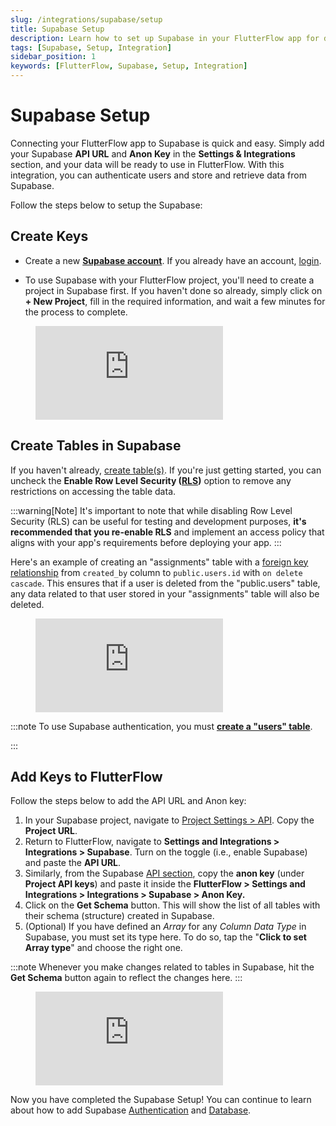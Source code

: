 ```yaml
---
slug: /integrations/supabase/setup
title: Supabase Setup
description: Learn how to set up Supabase in your FlutterFlow app for database and authentication functionalities.
tags: [Supabase, Setup, Integration]
sidebar_position: 1
keywords: [FlutterFlow, Supabase, Setup, Integration]
---
```


# Supabase Setup

Connecting your FlutterFlow app to Supabase is quick and easy. Simply add your Supabase **API 
URL** and **Anon Key** in the **Settings & Integrations** section, and your data will be ready to 
use in FlutterFlow. With this integration, you can authenticate users and store and retrieve data from Supabase.

Follow the steps below to setup the Supabase:
## Create Keys

- Create a new [**Supabase account**](https://app.supabase.com/sign-up). If you already 
have an account, [login](https://app.supabase.com/sign-in).

- To use Supabase with your FlutterFlow project, you'll need to create a project in Supabase 
first. If you haven't done so already, simply click on **+ New Project**, fill in the required information, and wait a few minutes for the process to complete.

<figure>
    <div class="video-container"><iframe src="https://www.loom.
com/embed/19ede54035c54b88bb07e043c5c0d60e?sid=dc8e9438-ffc9-4b51-ab44-02ed4931224c" frameborder="0" allow="accelerometer; autoplay; clipboard-write; encrypted-media; gyroscope; picture-in-picture; web-share" referrerpolicy="strict-origin-when-cross-origin" allowfullscreen></iframe></div>

  <figcaption class="centered-caption"></figcaption>
</figure>


## Create Tables in Supabase

If you haven't already, [create table(s)](https://supabase.com/docs/guides/database/tables#creating-tables). If you're just getting started, you can uncheck the **Enable Row Level Security (**[**RLS**](https://supabase.com/docs/guides/auth/row-level-security)**)** option to remove any restrictions on accessing the table data.

:::warning[Note]
It's important to note that while disabling Row Level Security (RLS) can be useful for testing and development purposes, **it's recommended that you re-enable RLS** and implement an access policy that aligns with your app's requirements before deploying your app.
:::

Here's an example of creating an "assignments" table with a [foreign key relationship](https://supabase.com/docs/guides/database/tables#joining-tables-with-foreign-keys) from `created_by` column to `public.users.id` with `on delete cascade`. This ensures that if a user is deleted from the "public.users" table, any data related to that user stored in your "assignments" table will also be deleted.

<figure>
    <div class="video-container"><iframe src="https://www.loom.
com/embed/048ec7fadee04a11acab7c0ff65e0593?sid=3a429983-8512-4d60-af85-f2ffc1bac862" frameborder="0" allow="accelerometer; autoplay; clipboard-write; encrypted-media; gyroscope; picture-in-picture; web-share" referrerpolicy="strict-origin-when-cross-origin" allowfullscreen></iframe></div>
  <figcaption class="centered-caption"></figcaption>
</figure>



:::note
To use Supabase authentication, you must 
[**create a "users" table**](../authentication/supabase-auth/initial-setup.md#1-creating-a-users-table).

:::

## Add Keys to FlutterFlow


Follow the steps below to add the API URL and Anon key:

1. In your Supabase project, navigate to [Project Settings > API](https://app.supabase.com/project/cwnjvtflygqlpxdpsujv/settings/api). Copy the **Project URL**.
2. Return to FlutterFlow, navigate to **Settings and Integrations > Integrations > Supabase**. Turn on the toggle (i.e., enable Supabase) and paste the **API URL**.
3. Similarly, from the Supabase [API section](https://app.supabase.com/project/cwnjvtflygqlpxdpsujv/settings/api), copy the **anon key** (under **Project API keys**) and paste it inside the **FlutterFlow > Settings and Integrations > Integrations > Supabase > Anon Key.**
4. Click on the **Get Schema** button. This will show the list of all tables with their schema (structure) created in Supabase.
5. (Optional) If you have defined an *Array* for any *Column Data Type* in Supabase, you must set its type here. To do so, tap the "**Click to set Array type**" and choose the right one.

:::note
Whenever you make changes related to tables in Supabase, hit the **Get Schema** button again to reflect the changes here.
:::

<figure>
   <div class="video-container"><iframe src="https://www.loom.
   com/embed/47e1478146f04e83a9cfef5a873ad49b?sid=dea01d9a-7262-4fdd-9cbe-4d7bc50f9ff3" frameborder="0" allow="accelerometer; autoplay; clipboard-write; encrypted-media; gyroscope; picture-in-picture; web-share" referrerpolicy="strict-origin-when-cross-origin" allowfullscreen></iframe></div>
   
   
  <figcaption class="centered-caption"></figcaption>
</figure>


Now you have completed the Supabase Setup! You can continue to learn about how to add Supabase [Authentication](/data-and-backend/supabase/supabase-authentication) and [Database](/data-and-backend/supabase/supabase-database).

